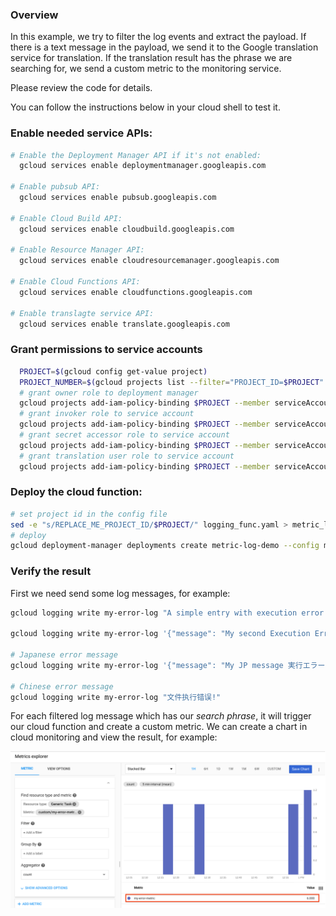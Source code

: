### Overview

In this example, we try to filter the log events and extract the payload. If there is a text message in the payload, we send it to the Google translation service for translation. If the translation result has the phrase we are searching for, we send a custom metric to the monitoring service.

Please review the code for details.

You can follow the instructions below in your cloud shell to test it.

### Enable needed service APIs:

```bash
# Enable the Deployment Manager API if it's not enabled:
  gcloud services enable deploymentmanager.googleapis.com

# Enable pubsub API:
  gcloud services enable pubsub.googleapis.com

# Enable Cloud Build API:
  gcloud services enable cloudbuild.googleapis.com

# Enable Resource Manager API:
  gcloud services enable cloudresourcemanager.googleapis.com

# Enable Cloud Functions API:
  gcloud services enable cloudfunctions.googleapis.com

# Enable translagte service API:
  gcloud services enable translate.googleapis.com
```

### Grant permissions to service accounts

```bash
  PROJECT=$(gcloud config get-value project)
  PROJECT_NUMBER=$(gcloud projects list --filter="PROJECT_ID=$PROJECT" --format="value(PROJECT_NUMBER)")
  # grant owner role to deployment manager
  gcloud projects add-iam-policy-binding $PROJECT --member serviceAccount:${PROJECT_NUMBER}@cloudservices.gserviceaccount.com --role roles/owner
  # grant invoker role to service account
  gcloud projects add-iam-policy-binding $PROJECT --member serviceAccount:${PROJECT}@appspot.gserviceaccount.com --role roles/cloudfunctions.invoker
  # grant secret accessor role to service account
  gcloud projects add-iam-policy-binding $PROJECT --member serviceAccount:${PROJECT}@appspot.gserviceaccount.com --role roles/secretmanager.secretAccessor
  # grant translation user role to service account
  gcloud projects add-iam-policy-binding $PROJECT --member serviceAccount:${PROJECT}@appspot.gserviceaccount.com --role roles/cloudtranslate.user
```

### Deploy the cloud function:

```bash
# set project id in the config file
sed -e "s/REPLACE_ME_PROJECT_ID/$PROJECT/" logging_func.yaml > metric_logging_func.yaml
# deploy
gcloud deployment-manager deployments create metric-log-demo --config metric_logging_func.yaml
```

### Verify the result

First we need send some log messages, for example:

```bash
gcloud logging write my-error-log "A simple entry with execution error!"

gcloud logging write my-error-log '{"message": "My second Execution Error"}' --payload-type=json

# Japanese error message
gcloud logging write my-error-log '{"message": "My JP message 実行エラー."}' --payload-type=json

# Chinese error message
gcloud logging write my-error-log "文件执行错误!"

```

For each filtered log message which has our _search phrase_, it will trigger our cloud function and create a custom metric.
We can create a chart in cloud monitoring and view the result, for example:

![Custom metirc chart](./metric.png)
